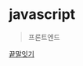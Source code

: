 # javascript


> 프론트엔드

[끝말잇기](https://magracarta.github.io/javascript/%EB%81%9D%EB%A7%90%EC%9E%87%EA%B8%B0/index.html)
